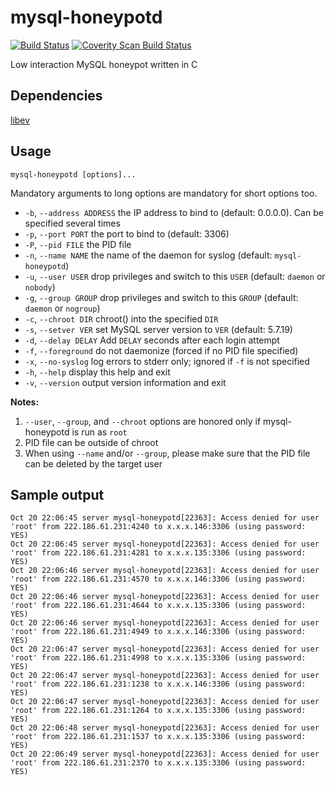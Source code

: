 # mysql-honeypotd

[![Build Status](https://travis-ci.org/sjinks/mysql-honeypotd.svg?branch=master)](https://travis-ci.org/sjinks/mysql-honeypotd)
[![Coverity Scan Build Status](https://scan.coverity.com/projects/14112/badge.svg)](https://scan.coverity.com/projects/14112)

Low interaction MySQL honeypot written in C

## Dependencies

[libev](http://software.schmorp.de/pkg/libev.html)

## Usage

`mysql-honeypotd [options]...`

Mandatory arguments to long options are mandatory for short options too.

  * `-b`, `--address ADDRESS` the IP address to bind to (default: 0.0.0.0). Can be specified several times
  * `-p`, `--port PORT`       the port to bind to (default: 3306)
  * `-P`, `--pid FILE`        the PID file
  * `-n`, `--name NAME`       the name of the daemon for syslog (default: `mysql-honeypotd`)
  * `-u`, `--user USER`       drop privileges and switch to this `USER` (default: `daemon` or `nobody`)
  * `-g`, `--group GROUP`     drop privileges and switch to this `GROUP` (default: `daemon` or `nogroup`)
  * `-c`, `--chroot DIR`      chroot() into the specified `DIR`
  * `-s`, `--setver VER`      set MySQL server version to `VER` (default: 5.7.19)
  * `-d`, `--delay DELAY`     Add `DELAY` seconds after each login attempt
  * `-f`, `--foreground`      do not daemonize (forced if no PID file specified)
  * `-x`, `--no-syslog`       log errors to stderr only; ignored if `-f` is not specified
  * `-h`, `--help`            display this help and exit
  * `-v`, `--version`         output version information and exit

**Notes:**
  1. `--user`, `--group`, and `--chroot` options are honored only if mysql-honeypotd is run as `root`
  2. PID file can be outside of chroot
  3. When using `--name` and/or `--group`, please make sure that the PID file can be deleted by the target user

## Sample output

```
Oct 20 22:06:45 server mysql-honeypotd[22363]: Access denied for user 'root' from 222.186.61.231:4240 to x.x.x.146:3306 (using password: YES)
Oct 20 22:06:45 server mysql-honeypotd[22363]: Access denied for user 'root' from 222.186.61.231:4281 to x.x.x.135:3306 (using password: YES)
Oct 20 22:06:46 server mysql-honeypotd[22363]: Access denied for user 'root' from 222.186.61.231:4570 to x.x.x.146:3306 (using password: YES)
Oct 20 22:06:46 server mysql-honeypotd[22363]: Access denied for user 'root' from 222.186.61.231:4644 to x.x.x.135:3306 (using password: YES)
Oct 20 22:06:46 server mysql-honeypotd[22363]: Access denied for user 'root' from 222.186.61.231:4949 to x.x.x.146:3306 (using password: YES)
Oct 20 22:06:47 server mysql-honeypotd[22363]: Access denied for user 'root' from 222.186.61.231:4998 to x.x.x.135:3306 (using password: YES)
Oct 20 22:06:47 server mysql-honeypotd[22363]: Access denied for user 'root' from 222.186.61.231:1238 to x.x.x.146:3306 (using password: YES)
Oct 20 22:06:47 server mysql-honeypotd[22363]: Access denied for user 'root' from 222.186.61.231:1264 to x.x.x.135:3306 (using password: YES)
Oct 20 22:06:48 server mysql-honeypotd[22363]: Access denied for user 'root' from 222.186.61.231:1537 to x.x.x.135:3306 (using password: YES)
Oct 20 22:06:49 server mysql-honeypotd[22363]: Access denied for user 'root' from 222.186.61.231:2370 to x.x.x.135:3306 (using password: YES)
```
